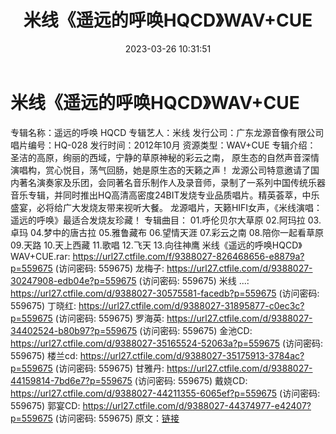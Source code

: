 ﻿---
title: 米线《遥远的呼唤HQCD》WAV+CUE
date: 2023-03-26 10:31:51
categories: WAV车载音乐、镜像
tags: 华语中文
---
# 米线《遥远的呼唤HQCD》WAV+CUE

专辑名称：遥远的呼唤 HQCD
专辑艺人：米线
发行公司：广东龙源音像有限公司
唱片编号：HQ-028
发行时间：2012年10月
资源类型：WAV+CUE
专辑介绍：
圣洁的高原，绚丽的西域，宁静的草原神秘的彩云之南，
原生态的自然声音深情演唱构，赏心悦目，荡气回肠，她是原生态的天籁之声！
龙源公司特意邀请了国内著名演奏家及乐团，会同著名音乐制作人及录音师，录制了一系列中国传统乐器音乐专辑，并同时推出HQ高清高密度24BIT发烧专业品质唱片。精英荟萃，中乐盛宴，必将给广大发烧友带来视听大餐。
龙源唱片，天籁HIFI女声，《米线演唱：遥远的呼唤》最适合发烧友珍藏！
专辑曲目：
01.呼伦贝尔大草原
02.阿玛拉
03.卓玛
04.梦中的唐古拉
05.雅鲁藏布
06.望情天涯
07.彩云之南
08.陪你一起看草原
09.天路
10.天上西藏
11.歌唱
12.飞天
13.向往神鹰
米线《遥远的呼唤HQCD》WAV+CUE.rar: https://url27.ctfile.com/f/9388027-826468656-e8879a?p=559675
(访问密码: 559675)
龙梅子: https://url27.ctfile.com/d/9388027-30247908-edb04e?p=559675
(访问密码: 559675)
米线 ...: https://url27.ctfile.com/d/9388027-30575581-facedb?p=559675
(访问密码: 559675)
丁晓红: https://url27.ctfile.com/d/9388027-31895877-c0ec3c?p=559675
(访问密码: 559675)
罗海英: https://url27.ctfile.com/d/9388027-34402524-b80b97?p=559675
(访问密码: 559675)
金池CD: https://url27.ctfile.com/d/9388027-35165524-52063a?p=559675
(访问密码: 559675)
楼兰cd: https://url27.ctfile.com/d/9388027-35175913-3784ac?p=559675
(访问密码: 559675)
甘雅丹: https://url27.ctfile.com/d/9388027-44159814-7bd6e7?p=559675
(访问密码: 559675)
戴娆CD: https://url27.ctfile.com/d/9388027-44211355-6065ef?p=559675
(访问密码: 559675)
郭宴CD: https://url27.ctfile.com/d/9388027-44374977-e42407?p=559675
(访问密码: 559675)
原文：[链接](https://blog.sina.com.cn/s/blog_1647c7e760103115k.html)